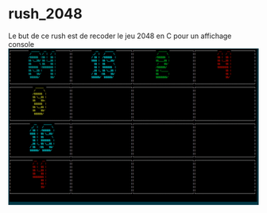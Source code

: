 # rush_2048
Le but de ce rush est de recoder le jeu 2048 en C pour un affichage console
![alt tag](https://github.com/gmpetrov/rush_2048/blob/master/screenshot.png)
